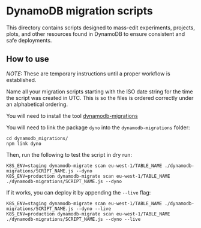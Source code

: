 DynamoDB migration scripts
==========================

This directory contains scripts designed to mass-edit experiments, projects, plots,
and other resources found in DynamoDB to ensure consistent and safe deployments.

How to use
----------

*NOTE:* These are temporary instructions until a proper workflow is established.

Name all your migration scripts starting with the ISO date string for the time
the script was created in UTC. This is so the files is ordered correctly under an
alphabetical ordering.

You will need to install the tool [dynamodb-migrations](https://www.npmjs.com/package/dynamodb-migrations)

You will need to link the package `dyno` into the `dynamodb-migrations` folder:

    cd dynamodb_migrations/
    npm link dyno

Then, run the following to test the script in dry run:

    K8S_ENV=staging dynamodb-migrate scan eu-west-1/TABLE_NAME ./dynamodb-migrations/SCRIPT_NAME.js --dyno
    K8S_ENV=production dynamodb-migrate scan eu-west-1/TABLE_NAME ./dynamodb-migrations/SCRIPT_NAME.js --dyno

If it works, you can deploy it by appending the `--live` flag:

    K8S_ENV=staging dynamodb-migrate scan eu-west-1/TABLE_NAME ./dynamodb-migrations/SCRIPT_NAME.js --dyno --live
    K8S_ENV=production dynamodb-migrate scan eu-west-1/TABLE_NAME ./dynamodb-migrations/SCRIPT_NAME.js --dyno --live
